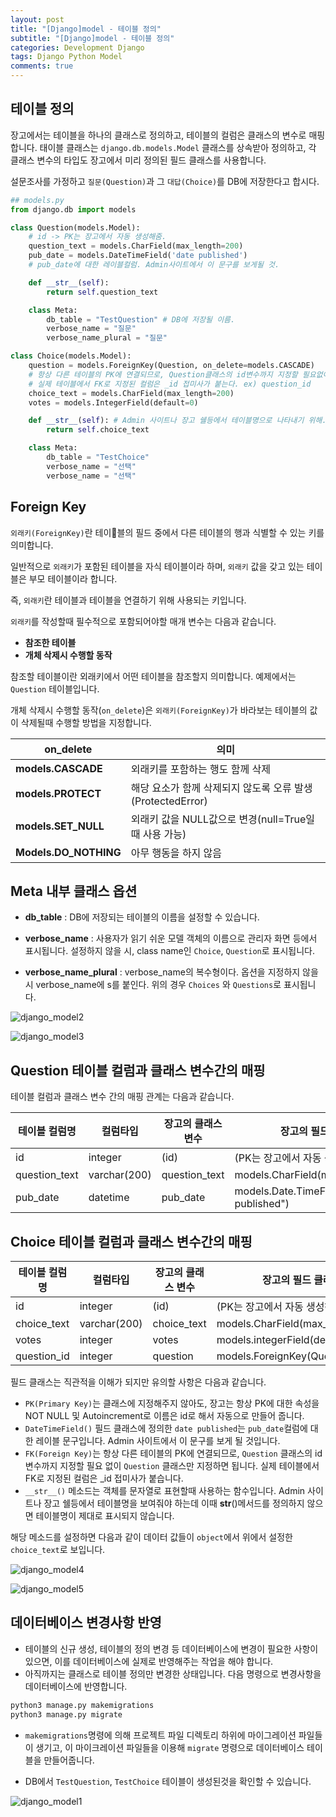 ```yaml
---
layout: post
title: "[Django]model - 테이블 정의"
subtitle: "[Django]model - 테이블 정의"
categories: Development Django
tags: Django Python Model
comments: true
---
```


## 테이블 정의

장고에서는 테이블을 하나의 클래스로 정의하고, 테이블의 컬럼은 클래스의 변수로 매핑합니다. 태이블 클래스는 `django.db.models.Model` 클래스를 상속받아 정의하고, 각 클래스 변수의 타입도 장고에서 미리 정의된 필드 클래스를 사용합니다.

설문조사를 가정하고 `질문(Question)`과 그 `대답(Choice)`를 DB에 저장한다고 합시다.


```python
## models.py
from django.db import models

class Question(models.Model):
    # id -> PK는 장고에서 자동 생성해줌.
    question_text = models.CharField(max_length=200)
    pub_date = models.DateTimeField('date published')
    # pub_date에 대한 레이블컬럼. Admin사이트에서 이 문구를 보게될 것.

    def __str__(self):
        return self.question_text

    class Meta:
        db_table = "TestQuestion" # DB에 저장될 이름.
        verbose_name = "질문"
        verbose_name_plural = "질문"

class Choice(models.Model):
    question = models.ForeignKey(Question, on_delete=models.CASCADE)
    # 항상 다른 테이블의 PK에 연결되므로, Question클래스의 id변수까지 지정할 필요없이 Question클래스만 지정하면 됨.
    # 실제 테이블에서 FK로 지정된 컬럼은 _id 접미사가 붙는다. ex) question_id
    choice_text = models.CharField(max_length=200)
    votes = models.IntegerField(default=0)

    def __str__(self): # Admin 사이트나 장고 쉘등에서 테이블명으로 나타내기 위해.
        return self.choice_text

    class Meta:
        db_table = "TestChoice"
        verbose_name = "선택"
        verbose_name = "선택"
```

## Foreign Key
`외래키(ForeignKey)`란 테이블의 필드 중에서 다른 테이블의 행과 식별할 수 있는 키를 의미합니다.

일반적으로 `외래키`가 포함된 테이블을 자식 테이블이라 하며, `외래키` 값을 갖고 있는 테이블은 부모 테이블이라 합니다.

즉, `외래키`란 테이블과 테이블을 연결하기 위해 사용되는 키입니다.

`외래키`를 작성할때 필수적으로 포함되어야할 매개 변수는 다음과 같습니다.

- **참조한 테이블**
- **개체 삭제시 수행할 동작**

참조할 테이블이란 외래키에서 어떤 테이블을 참조할지 의미합니다. 예제에서는 `Question` 테이블입니다.

개체 삭제시 수행할 동작(`on_delete`)은 `외래키(ForeignKey)`가 바라보는 테이블의 값이 삭제될때 수행할 방법을 지정합니다.



|on_delete|의미|
|-|-|
|**models.CASCADE**|외래키를 포함하는 행도 함께 삭제|
|**models.PROTECT**|해당 요소가 함께 삭제되지 않도록 오류 발생(ProtectedError)|
|**models.SET_NULL**|외래키 값을 NULL값으로 변경(null=True일때 사용 가능)|
|**Models.DO_NOTHING**|아무 행동을 하지 않음|

## Meta 내부 클래스 옵션

- **db_table** : DB에 저장되는 테이블의 이름을 설정할 수 있습니다.

- **verbose_name** : 사용자가 읽기 쉬운 모델 객체의 이름으로 관리자 화면 등에서 표시됩니다. 설정하지 않을 시, class name인 `Choice`, `Question`로 표시됩니다.

- **verbose_name_plural** :  verbose_name의 복수형이다. 옵션을 지정하지 않을 시 verbose_name에 s를 붙인다. 위의 경우 `Choices` 와 `Questions`로 표시됩니다.



![django_model2](https://yunsikus.github.io/assets/img/post_img/django-model_2.jpg)


![django_model3](https://yunsikus.github.io/assets/img/post_img/django-model_3.jpg)


## Question 테이블 컬럼과 클래스 변수간의 매핑

테이블 컬럼과 클래스 변수 간의 매핑 관계는 다음과 같습니다.

|테이블 컬럼명|컬럼타입|장고의 클래스 변수|장고의 필드 클래스|
|-|-|-|-|
|id|integer|(id)|(PK는 장고에서 자동 생성해줌)
|question_text|varchar(200)|question_text|models.CharField(max_length=200)
|pub_date|datetime|pub_date|models.Date.TimeField("date published")


## Choice 테이블 컬럼과 클래스 변수간의 매핑

|테이블 컬럼명|컬럼타입|장고의 클래스 변수|장고의 필드 클래스|
|-|-|-|-|
|id|integer|(id)|(PK는 장고에서 자동 생성해줌)
|choice_text|varchar(200)|choice_text|models.CharField(max_length=200)
|votes|integer|votes|models.integerField(default=0)
|question_id|integer|question|models.ForeignKey(Question)

필드 클래스는 직관적을 이해가 되지만 유의할 사항은 다음과 같습니다.

- `PK(Primary Key)`는 클래스에 지정해주지 않아도, 장고는 항상 PK에 대한 속성을 NOT NULL 및 Autoincrement로 이름은 id로 해서 자동으로 만들어 줍니다.
- `DateTimeField()` 필드 클래스에 정의한 `date published`는 `pub_date`컬럼에 대한 레이블 문구입니다. Admin 사이트에서 이 문구를 보게 될 것입니다.
- `FK(Foreign Key)`는 항상 다른 테이블의 PK에 연결되므로, `Question` 클래스의 id 변수까지 지정할 필요 없이 `Question` 클래스만 지정하면 됩니다. 실제 테이블에서 FK로 지정된 컬럼은 \_id 접미사가 붙습니다.
- `__str__()` 메소드는 객체를 문자열로 표현할때 사용하는 함수입니다. Admin 사이트나 장고 쉘등에서 테이블명을 보여줘야 하는데 이때 __str__()메서드를 정의하지 않으면 테이블명이 제대로 표시되지 않습니다.

해당 메소드를 설정하면 다음과 같이 데이터 값들이 `object`에서 위에서 설정한 `choice_text`로 보입니다.

![django_model4](https://yunsikus.github.io/assets/img/post_img/django-model_4.jpg)

![django_model5](https://yunsikus.github.io/assets/img/post_img/django-model_5.jpg)


## 데이터베이스 변경사항 반영

- 테이블의 신규 생성, 테이블의 정의 변경 등 데이터베이스에 변경이 필요한 사항이 있으면, 이를 데이터베이스에 실제로 반영해주는 작업을 해야 합니다.
- 아직까지는 클래스로 테이블 정의만 변경한 상태입니다. 다음 명령으로 변경사항을 데이터베이스에 반영합니다.


```Python
python3 manage.py makemigrations
python3 manage.py migrate
```

- `makemigrations`명령에 의해 프로젝트 파일 디렉토리 하위에 마이그레이션 파일들이 생기고, 이 마이크레이션 파일들을 이용해 `migrate` 명령으로 데이터베이스 테이블을 만들어줍니다.

- DB에서 `TestQuestion`, `TestChoice` 테이블이 생성된것을 확인할 수 있습니다.


![django_model1](https://yunsikus.github.io/assets/img/post_img/django-model_1.jpg)
